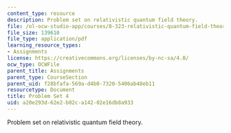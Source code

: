 ```yaml
---
content_type: resource
description: Problem set on relativistic quantum field theory.
file: /ol-ocw-studio-app/courses/8-323-relativistic-quantum-field-theory-i-spring-2008/a20e293d62e2b02ca14202e16db8a933_ft1ps04_08_1.pdf
file_size: 139610
file_type: application/pdf
learning_resource_types:
- Assignments
license: https://creativecommons.org/licenses/by-nc-sa/4.0/
ocw_type: OCWFile
parent_title: Assignments
parent_type: CourseSection
parent_uid: f28bfafa-569a-d4b0-7320-5406ab48eb11
resourcetype: Document
title: Problem Set 4
uid: a20e293d-62e2-b02c-a142-02e16db8a933
---
```

Problem set on relativistic quantum field theory.